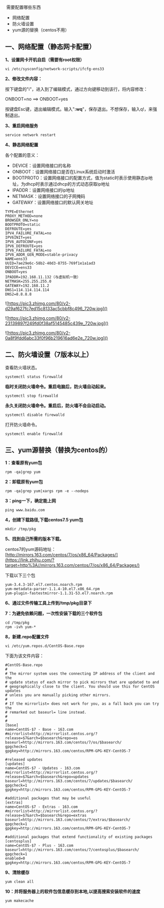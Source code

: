​	需要配置哪些东西

- 网络配置
- 防火墙设置
- yum源的替换（centos不用）

## 一、网络配置（静态网卡配置）

**1、设置网卡开机自启（需要有root权限）**

```text
vi /etc/sysconfig/network-scripts/ifcfg-ens33 
```

**2、修改文件内容：**

按下键盘的"i"，进入到了编辑模式，通过方向键移动到该行，将内容修改：

ONBOOT=no ==> ONBOOT=yes

按键盘Esc键，退出编辑模式。输入"**:wq**"，保存退出。不想保存，输入q!，来强制退出。

**3、重启网络服务**

```text
service network restart
```

**4、静态网络配置**

各个配置的意义：

- DEVICE：设置网络接口的名称
- ONBOOT：设置网络接口是否在Linux系统启动时激活
- BOOTPROTO：设置网络接口的配置方式，值为static时表示使用静态ip地址，为dhcp时表示通过dhcp的方式动态获取ip地址
- IPADDR：设置网络接口的ip地址
- NETMASK：设置网络接口的子网掩码
- GATEWAY：设置网络接口的默认网关地址

```text
TYPE=Ethernet
PROXY_METHOD=none
BROWSER_ONLY=no
BOOTPROTO=static
DEFROUTE=yes
IPV4_FAILURE_FATAL=no
IPV6INIT=yes
IPV6_AUTOCONF=yes
IPV6_DEFROUTE=yes
IPV6_FAILURE_FATAL=no
IPV6_ADDR_GEN_MODE=stable-privacy
NAME=ens33
UUID=7ae29e6c-58b2-40d3-8755-769f1e1a1ad3
DEVICE=ens33
ONBOOT=yes
IPADDR=192.168.11.132（与虚拟机一致）
NETMASK=255.255.255.0
GATEWAY=192.168.11.2
DNS1=114.114.114.114
DNS2=8.8.8.8
```

![https://pic3.zhimg.com/80/v2-d29af627fc7ed15c8133ac5cbbf8c496_720w.jpg]()

![https://pic3.zhimg.com/80/v2-23139897f249fd0f38af5145485c439e_720w.jpg]()

![https://pic3.zhimg.com/80/v2-0a8f9fdd6abc33f0f96b219616ad6e2e_720w.jpg]()

## 二、防火墙设置（7版本以上）

查看防火墙状态。

```text
systemctl status firewalld
```

**临时关闭防火墙命令。重启电脑后，防火墙自动起来。**

```text
systemctl stop firewalld
```

**永久关闭防火墙命令。重启后，防火墙不会自动启动。**

```text
systemctl disable firewalld
```

打开防火墙命令。

```text
systemctl enable firewalld
```



## 三、yum源替换（替换为centos的）

**1：查看原有yum包**

```text
rpm -qa|grep yum
```

**2：卸载原有yum包**

```text
rpm -qa|grep yum|xargs rpm -e --nodeps
```

**3：ping一下，确定能上网**

```text
ping www.baidu.com
```

**4，创建下载路径,下载centos7.5 yum包**

```text
mkdir /tmp/pkg
```

**5、找到自己所需的版本下载。**

centos7的yum源码地址：[http://mirrors.163.com/centos/7/os/x86_64/Packages/](https://link.zhihu.com/?target=http%3A//mirrors.163.com/centos/7/os/x86_64/Packages/)

下载以下三个包

```text
yum-3.4.3-167.el7.centos.noarch.rpm
yum-metadata-parser-1.1.4-10.el7.x86_64.rpm
yum-plugin-fastestmirror-1.1.31-53.el7.noarch.rpm
```

**6、通过文件传输工具上传到/tmp/pkg目录下**

**7：为避免依赖问题，一次性安装下载的三个软件包**

```text
cd /tmp/pkg
rpm -ivh yum-*
```

**8，新建.repo配置文件**

```text
vi /etc/yum.repos.d/CentOS-Base.repo
```

下面为该文件内容：

```text
#CentOS-Base.repo
#
# The mirror system uses the connecting IP address of the client and the
# update status of each mirror to pick mirrors that are updated to and
# geographically close to the client. You should use this for CentOS updates
# unless you are manually picking other mirrors.
#
# If the mirrorlist= does not work for you, as a fall back you can try the
# remarked out baseurl= line instead.
#
#
[base]
name=CentOS-$7 - Base - 163.com
#mirrorlist=http://mirrorlist.centos.org/?release=$7&arch=$basearch&repo=os
baseurl=http://mirrors.163.com/centos/7/os/$basearch/
gpgcheck=1
gpgkey=http://mirrors.163.com/centos/RPM-GPG-KEY-CentOS-7
 
#released updates
[updates]
name=CentOS-$7 - Updates - 163.com
#mirrorlist=http://mirrorlist.centos.org/?release=$7&arch=$basearch&repo=updates
baseurl=http://mirrors.163.com/centos/7/updates/$basearch/
gpgcheck=1
gpgkey=http://mirrors.163.com/centos/RPM-GPG-KEY-CentOS-7
 
#additional packages that may be useful
[extras]
name=CentOS-$7 - Extras - 163.com
#mirrorlist=http://mirrorlist.centos.org/?release=$7&arch=$basearch&repo=extras
baseurl=http://mirrors.163.com/centos/7/extras/$basearch/
gpgcheck=1
gpgkey=http://mirrors.163.com/centos/RPM-GPG-KEY-CentOS-7
 
#additional packages that extend functionality of existing packages
[centosplus]
name=CentOS-$7 - Plus - 163.com
baseurl=http://mirrors.163.com/centos/7/centosplus/$basearch/
gpgcheck=1
enabled=0
gpgkey=http://mirrors.163.com/centos/RPM-GPG-KEY-CentOS-7
```

**9、清除缓存**

```text
yum clean all
```

**10：并将服务器上的软件包信息缓存到本地,以提高搜索安装软件的速度**

```text
yum makecache
```